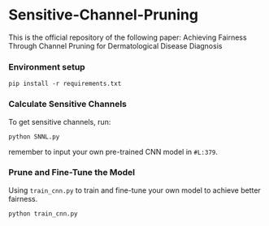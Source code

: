 # Sensitive-Channel-Pruning

This is the official repository of the following paper: Achieving Fairness Through Channel Pruning for Dermatological Disease Diagnosis

### Environment setup
```
pip install -r requirements.txt
```

### Calculate Sensitive Channels
To get sensitive channels, run: 
```
python SNNL.py
```
remember to input your own pre-trained CNN model in ```#L:379```.

### Prune and Fine-Tune the Model
Using ```train_cnn.py``` to train and fine-tune your own model to achieve better fairness.
```
python train_cnn.py
```
